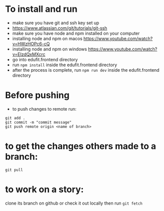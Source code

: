 # To install and run

- make sure you have git and ssh key set up
- https://www.atlassian.com/git/tutorials/git-ssh
- make sure you have node and npm installed on your computer
- installing node and npm on macos https://www.youtube.com/watch?v=HWzHOPc6-cQ
- installing node and npm on windows https://www.youtube.com/watch?v=EIzdQxMXcrc
- go into edufit.frontend directory
- run `npm install` inside the edufit.frontend directory
- after the process is complete, run `npm run dev` inside the edufit.frontend directory

# Before pushing

- to push changes to remote run:

```
git add .
git commit -m "commit message"
git push remote origin <name of branch>

```

# to get the changes others made to a branch:

`git pull`

# to work on a story:

clone its branch on github or check it out locally then run `git fetch`
